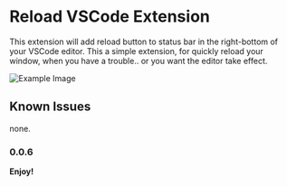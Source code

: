 # Reload  VSCode Extension

This extension will add reload button to status bar in the right-bottom of your VSCode editor.
This a simple extension, for quickly reload your window, when you have a trouble.. or you want the editor take effect.

![Example Image](https://github.com/natqe/reload/raw/master/images/reload-button.PNG)

## Known Issues

none.

### 0.0.6

**Enjoy!**